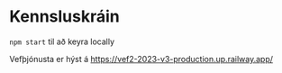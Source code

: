 # Kennsluskráin

`npm start` til að keyra locally

Vefþjónusta er hýst á https://vef2-2023-v3-production.up.railway.app/

